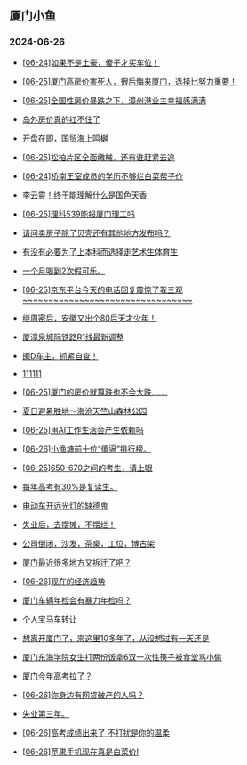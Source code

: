 ## 厦门小鱼 
### 2024-06-26

+ [[06-24]如果不是土豪，傻子才买车位！](http://bbs.xmfish.com/read-htm-tid-18209728.html)

+ [[06-25]厦门高房价害死人，很后悔来厦门，选择比努力重要！](http://bbs.xmfish.com/read-htm-tid-18209798.html)

+ [[06-25]全国性房价暴跌之下，漳州港业主幸福感满满](http://bbs.xmfish.com/read-htm-tid-18209905.html)

+ [岛外房价真的扛不住了](http://bbs.xmfish.com/read-htm-tid-18209875.html)

+ [开盘在即，国贸海上鸣樾](http://bbs.xmfish.com/read-htm-tid-18209823.html)

+ [[06-25]松柏片区全面缴械，还有谁赶紧去追](http://bbs.xmfish.com/read-htm-tid-18209820.html)

+ [[06-24]桥南王室成员的学历不够烂白菜帮子价](http://bbs.xmfish.com/read-htm-tid-18209727.html)

+ [李云霄！终于能理解什么是国色天香](http://bbs.xmfish.com/read-htm-tid-18209953.html)

+ [[06-25]理科539能报厦门理工吗](http://bbs.xmfish.com/read-htm-tid-18209903.html)

+ [请问卖房子除了贝壳还有其他地方发布吗？](http://bbs.xmfish.com/read-htm-tid-18209887.html)

+ [有没有必要为了上本科而选择走艺术生体育生](http://bbs.xmfish.com/read-htm-tid-18209982.html)

+ [一个月喝到2次假可乐。](http://bbs.xmfish.com/read-htm-tid-18209918.html)

+ [[06-25]京东平台今天的电话回复震惊了我三观~~~~~~~~~~~~~~~~~~~~~~~~~~~~~~~~~](http://bbs.xmfish.com/read-htm-tid-18209950.html)

+ [继周密后，安徽又出个80后天才少年！](http://bbs.xmfish.com/read-htm-tid-18210142.html)

+ [厦漳泉城际铁路R1线最新调整](http://bbs.xmfish.com/read-htm-tid-18210089.html)

+ [闽D车主，抓紧自查！](http://bbs.xmfish.com/read-htm-tid-18209969.html)

+ [111111](http://bbs.xmfish.com/read-htm-tid-18209962.html)

+ [[06-25]厦门的房价就算跌也不会大跌.......](http://bbs.xmfish.com/read-htm-tid-18210062.html)

+ [夏日避暑胜地～海沧天竺山森林公园](http://bbs.xmfish.com/read-htm-tid-18210047.html)

+ [[06-25]用AI工作生活会产生依赖吗](http://bbs.xmfish.com/read-htm-tid-18210039.html)

+ [[06-26]小渔塘前十位“傻逼”排行榜。](http://bbs.xmfish.com/read-htm-tid-18210255.html)

+ [[06-25]650-670之间的考生，请上眼](http://bbs.xmfish.com/read-htm-tid-18210002.html)

+ [每年高考有30%是复读生。](http://bbs.xmfish.com/read-htm-tid-18210222.html)

+ [电动车开远光灯的缺德鬼](http://bbs.xmfish.com/read-htm-tid-18210151.html)

+ [失业后，去摆摊，不摆烂！](http://bbs.xmfish.com/read-htm-tid-18210331.html)

+ [公司倒闭，沙发，茶桌，工位，博古架](http://bbs.xmfish.com/read-htm-tid-18210054.html)

+ [厦门最近很多地方又拆迁了吧？](http://bbs.xmfish.com/read-htm-tid-18210066.html)

+ [[06-26]现在的经济趋势](http://bbs.xmfish.com/read-htm-tid-18210355.html)

+ [厦门车辆年检会有暴力年检吗？](http://bbs.xmfish.com/read-htm-tid-18210120.html)

+ [个人宝马车转让](http://bbs.xmfish.com/read-htm-tid-18210080.html)

+ [想离开厦门了，来这里10多年了，从没想过有一天还是](http://bbs.xmfish.com/read-htm-tid-18210212.html)

+ [厦门东海学院女生打两份饭拿6双一次性筷子被食堂骂小偷](http://bbs.xmfish.com/read-htm-tid-18210190.html)

+ [厦门今年高考拉了？](http://bbs.xmfish.com/read-htm-tid-18210366.html)

+ [[06-26]你身边有网贷破产的人吗？](http://bbs.xmfish.com/read-htm-tid-18210327.html)

+ [失业第三年。](http://bbs.xmfish.com/read-htm-tid-18210429.html)

+ [[06-26]高考成绩出来了 不打扰是你的温柔](http://bbs.xmfish.com/read-htm-tid-18210292.html)

+ [[06-26]苹果手机现在真是白菜价!](http://bbs.xmfish.com/read-htm-tid-18210422.html)

